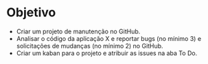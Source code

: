 # Objetivo

- Criar um projeto de manutenção no GitHub.
- Analisar o código da aplicação X e reportar bugs (no mínimo 3) e solicitações de mudanças (no mínimo 2) no GitHub.
- Criar um kaban para o projeto e atribuir as issues na aba To Do.
